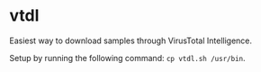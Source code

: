 # vtdl
Easiest way to download samples through VirusTotal Intelligence.

Setup by running the following command: `cp vtdl.sh /usr/bin`.
